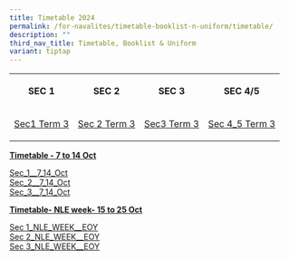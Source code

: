 ```yaml
---
title: Timetable 2024
permalink: /for-navalites/timetable-booklist-n-uniform/timetable/
description: ""
third_nav_title: Timetable, Booklist & Uniform
variant: tiptap
---
```

<table style="minWidth: 100px">
<colgroup>
<col>
<col>
<col>
<col>
</colgroup>
<tbody>
<tr>
<th rowspan="1" colspan="1">
<p><strong>SEC 1</strong>
</p>
</th>
<th rowspan="1" colspan="1">
<p><strong>SEC 2</strong>
</p>
</th>
<th rowspan="1" colspan="1">
<p><strong>SEC 3</strong>
</p>
</th>
<th rowspan="1" colspan="1">
<p><strong>SEC 4/5</strong>
</p>
</th>
</tr>
<tr>
<td rowspan="1" colspan="1">
<p><a href="/files/2024 T3 tt/SEC__.pdf" rel="noopener noreferrer nofollow" target="_blank">Sec1 Term 3</a>
</p>
</td>
<td rowspan="1" colspan="1">
<p><a href="/files/2024 T3 tt/SEC_2.pdf" rel="noopener noreferrer nofollow" target="_blank">Sec 2 Term 3</a>
</p>
</td>
<td rowspan="1" colspan="1">
<p><a href="/files/2024 T3 tt/SEC_3.pdf" rel="noopener noreferrer nofollow" target="_blank">Sec3 Term 3</a>
</p>
</td>
<td rowspan="1" colspan="1">
<p><a href="/files/2024 T3 tt/SEC_4_5.pdf" rel="noopener noreferrer nofollow" target="_blank">Sec 4_5 Term 3</a>
</p>
</td>
</tr>
</tbody>
</table>
<p></p>
<p><strong><u>Timetable - 7 to 14 Oct</u></strong>
</p>
<p><a href="/files/2024 eoy exam/Sec_1__7_14_Oct_.pdf" rel="noopener nofollow" target="_blank">Sec_1__7_14_Oct</a>
<br><a href="/files/2024 eoy exam/Sec_2__7_14_Oct_.pdf" rel="noopener nofollow" target="_blank">Sec_2__7_14_Oct</a>
<br><a href="/files/2024 eoy exam/Sec_3__7_14_Oct_.pdf" rel="noopener nofollow" target="_blank">Sec_3__7_14_Oct</a>
</p>
<p></p>
<p><strong><u>Timetable- NLE week- 15 to 25 Oct</u></strong>
</p>
<p><a href="/files/2024 eoy tt/S1_NLE_WEEK__EOY__2024.pdf" rel="noopener nofollow" target="_blank">Sec 1_NLE_WEEK__EOY</a>
<br><a href="/files/2024 eoy tt/S2_NLE_WEEK__EOY__2024.pdf" rel="noopener nofollow" target="_blank">Sec 2_NLE_WEEK__EOY</a>
<br><a href="/files/2024 eoy tt/S3_NLE_WEEK__EOY__2024.pdf" rel="noopener nofollow" target="_blank">Sec 3_NLE_WEEK__EOY</a>
</p>
<p></p>
<p></p>
<p>
<br>
</p>